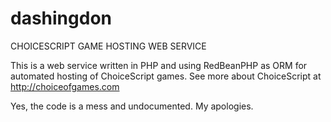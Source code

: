 # dashingdon
CHOICESCRIPT GAME HOSTING WEB SERVICE

This is a web service written in PHP and using RedBeanPHP as ORM for automated hosting of ChoiceScript games.
See more about ChoiceScript at http://choiceofgames.com

Yes, the code is a mess and undocumented. My apologies.
